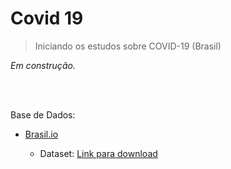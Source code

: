 # Covid 19

  

  > Iniciando os estudos sobre COVID-19 (Brasil)

  _Em construção._
  
<br><br>

Base de Dados:

- [Brasil.io](https://brasil.io/dataset/covid19/)

  - Dataset: [Link para download](https://data.brasil.io/dataset/covid19/caso_full.csv.gz)

